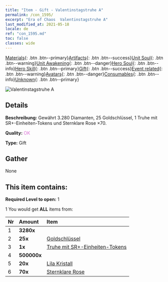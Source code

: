 ```yaml
---
title: "Item - Gift - Valentinstagstruhe A"
permalink: /con_1595/
excerpt: "Era of Chaos  Valentinstagstruhe A"
last_modified_at: 2021-05-18
locale: de
ref: "con_1595.md"
toc: false
classes: wide
---
```

 [Materials](/ItemsDE/){: .btn .btn--primary}[Artifacts](/ItemsDE/Artifacts/){: .btn .btn--success}[Unit Soul](/ItemsDE/UnitSoul/){: .btn .btn--warning}[Unit Awakening](/ItemsDE/UnitAwakening/){: .btn .btn--danger}[Hero Soul](/ItemsDE/HeroSoul/){: .btn .btn--info}[Hero Skill](/ItemsDE/HeroSkill/){: .btn .btn--primary}[Gift](/ItemsDE/Gift/){: .btn .btn--success}[Event related](/ItemsDE/Events/){: .btn .btn--warning}[Avatars](/ItemsDE/Avatars/){: .btn .btn--danger}[Consumables](/ItemsDE/Consumables/){: .btn .btn--info}[Unknown](/ItemsDE/Unknown/){: .btn .btn--primary}

 ![Valentinstagstruhe A](/images/t/i_907207.png)

## Details
 **Beschreibung:** Gewährt 3.280 Diamanten, 25 Goldschlüssel, 1 Truhe mit SR+-Einheiten-Tokens und Sternklare Rose ×70.

 **Quality:** <span style="color: #DA70D6">OK</span>

 **Type:** Gift

## Gather

  None

## This item contains:

 **Required Level to open:** 1

 1 You would get **ALL** items  from:

  | Nr | Amount |     Item    |
  |:---|:-------|:------------|
  | 1 |  **3280x** | <i class="fas fa-gem"/> |  | 
  | 2 |  **25x** | [Goldschlüssel](/ItemsDE/con_783/) |  | 
  | 3 |  **1x** | [Truhe mit SR+-Einheiten-Tokens](/ItemsDE/con_1598/) |  | 
  | 4 |  **500000x** | <i class="fas fa-coins"/> |  | 
  | 5 |  **20x** | [Lila Kristall](/ItemsDE/con_720/) |  | 
  | 6 |  **70x** | [Sternklare Rose](/ItemsDE/con_812/) |  | 
